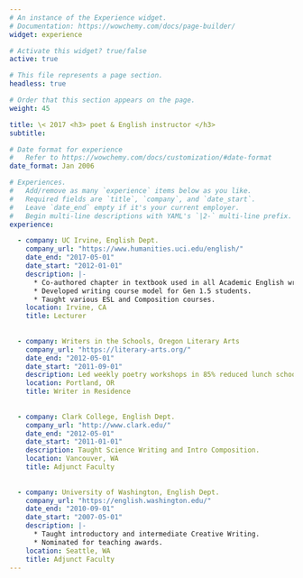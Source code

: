 ```yaml
---
# An instance of the Experience widget.
# Documentation: https://wowchemy.com/docs/page-builder/
widget: experience

# Activate this widget? true/false
active: true

# This file represents a page section.
headless: true

# Order that this section appears on the page.
weight: 45

title: \< 2017 <h3> poet & English instructor </h3>
subtitle: 

# Date format for experience
#   Refer to https://wowchemy.com/docs/customization/#date-format
date_format: Jan 2006

# Experiences.
#   Add/remove as many `experience` items below as you like.
#   Required fields are `title`, `company`, and `date_start`.
#   Leave `date_end` empty if it's your current employer.
#   Begin multi-line descriptions with YAML's `|2-` multi-line prefix.
experience:

  - company: UC Irvine, English Dept.
    company_url: "https://www.humanities.uci.edu/english/"
    date_end: "2017-05-01"
    date_start: "2012-01-01"
    description: |-
      * Co-authored chapter in textbook used in all Academic English writing courses.
      * Developed writing course model for Gen 1.5 students.
      * Taught various ESL and Composition courses.
    location: Irvine, CA
    title: Lecturer
    
    
  - company: Writers in the Schools, Oregon Literary Arts
    company_url: "https://literary-arts.org/"
    date_end: "2012-05-01"
    date_start: "2011-09-01"
    description: Led weekly poetry workshops in 85% reduced lunch school.
    location: Portland, OR
    title: Writer in Residence
    
    
  - company: Clark College, English Dept.
    company_url: "http://www.clark.edu/"
    date_end: "2012-05-01"
    date_start: "2011-01-01"
    description: Taught Science Writing and Intro Composition.
    location: Vancouver, WA
    title: Adjunct Faculty
    
    
  - company: University of Washington, English Dept.
    company_url: "https://english.washington.edu/"
    date_end: "2010-09-01"
    date_start: "2007-05-01"
    description: |-
      * Taught introductory and intermediate Creative Writing.
      * Nominated for teaching awards.
    location: Seattle, WA
    title: Adjunct Faculty
---
```

